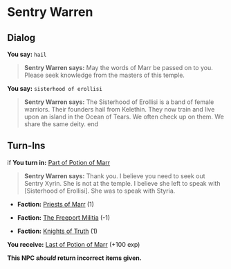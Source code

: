 # Sentry Warren
## Dialog

**You say:** `hail`



>**Sentry Warren says:** May the words of Marr be passed on to you.  Please seek knowledge from the masters of this temple.

**You say:** `sisterhood of erollisi`



>**Sentry Warren says:** The Sisterhood of Erollisi is a band of female warriors. Their founders hail from Kelethin. They now train and live upon an island in the Ocean of Tears. We often check up on them. We share the same deity.
end

## Turn-Ins




if **You turn in:** [Part of Potion of Marr](/item/12133)


>**Sentry Warren says:** Thank you. I believe you need to seek out Sentry Xyrin. She is not at the temple. I believe she left to speak with [Sisterhood of Erollisi]. She was to speak with Styria.


* __Faction:__ [Priests of Marr](/faction/362) (1)


* __Faction:__ [The Freeport Militia](/faction/330) (-1)


* __Faction:__ [Knights of Truth](/faction/281) (1)


 **You receive:**  [Last of Potion of Marr](/item/12134) (+100 exp)

**This NPC *should* return incorrect items given.**
